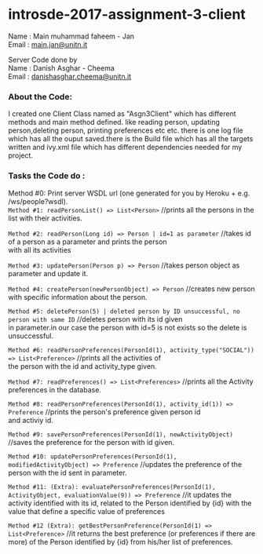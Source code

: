 # introsde-2017-assignment-3-client

Name : Main muhammad faheem - Jan  
Email : main.jan@unitn.it  

Server Code done by  
Name : Danish Asghar - Cheema  
Email : danishasghar.cheema@unitn.it  

### About the Code:

I created one Client Class named as "Asgn3Client" which has  different methods and main method defined. like reading person, updating person,deleting person, printing preferences etc etc. there is one log file which has all the ouput saved.there is the Build file which has all the targets written and ivy.xml file which has different dependencies needed for my project.    

### Tasks the Code do :  

Method #0: Print server WSDL url (one generated for you by Heroku + e.g. /ws/people?wsdl).  
`Method #1: readPersonList() => List<Person>` //prints all the persons in the list with their activities.    

`Method #2: readPerson(Long id) => Person | id=1 as parameter` //takes id of a person as a parameter and prints the person  
 with all its activities  
 
`Method #3: updatePerson(Person p) => Person` //takes person object as parameter and update it.  

`Method #4: createPerson(newPersonObject) => Person`  //creates new person with specific information about the person.   

`Method #5: deletePerson(5) | deleted person by ID unsuccessful, no person with same ID` //deletes person with its id given    
in parameter.in our case the person with id=5 is not exists so the delete is unsuccessful.    

`Method #6: readPersonPreferences(PersonId(1), activity_type("SOCIAL")) => List<Preference>` //prints all the activities of       
the person with the id  and activity_type given.    

`Method #7: readPreferences() => List<Preferences>` //prints all the Activity preferences in the database.        

`Method #8: readPersonPreferences(PersonId(1), activity_id(1)) => Preference` //prints the person's preference given person id      
and activiy id.      

`Method #9: savePersonPreferences(PersonId(1), newActivityObject)` //saves the preference for the person with id given.      

`Method #10: updatePersonPreferences(PersonId(1), modifiedActivityObject) => Preference` //updates the preference of the person with      the id sent in parameter.        

`Method #11: (Extra): evaluatePersonPreferences(PersonId(1), ActivityObject, evaluationValue(9)) => Preference` //it updates the       activity identified with its id, related to the Person identified by {id} with the value that define a specific value of preferences    

`Method #12 (Extra): getBestPersonPreference(PersonId(1) => List<Preference>` //it returns the best preference (or preferences if there   are more) of the Person identified by {id}  from his/her list of preferences.    
                  
